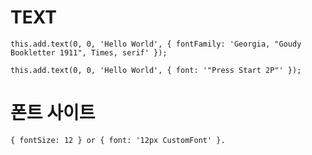 # TEXT

```
this.add.text(0, 0, 'Hello World', { fontFamily: 'Georgia, "Goudy Bookletter 1911", Times, serif' });
```

```
this.add.text(0, 0, 'Hello World', { font: '"Press Start 2P"' });
```
# 폰트 사이트
```
{ fontSize: 12 } or { font: '12px CustomFont' }.
```
